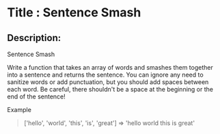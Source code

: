 # Title : Sentence Smash

## Description:

Sentence Smash

Write a function that takes an array of words and smashes them together into a sentence and returns the sentence. You can ignore any need to sanitize words or add punctuation, but you should add spaces between each word. Be careful, there shouldn't be a space at the beginning or the end of the sentence!

Example

> ['hello', 'world', 'this', 'is', 'great'] => 'hello world this is great'
